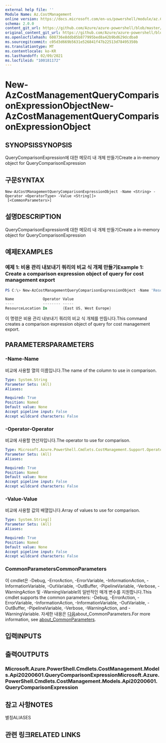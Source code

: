 ```yaml
---
external help file: ''
Module Name: Az.CostManagement
online version: https://docs.microsoft.com/en-us/powershell/module/az.CostManagement/new-AzCostManagementQueryComparisonExpressionObject
schema: 2.0.0
content_git_url: https://github.com/Azure/azure-powershell/blob/master/src/CostManagement/help/New-AzCostManagementQueryComparisonExpressionObject.md
original_content_git_url: https://github.com/Azure/azure-powershell/blob/master/src/CostManagement/help/New-AzCostManagementQueryComparisonExpressionObject.md
ms.openlocfilehash: 608736e8ddb85b877995bed8a42b9bd629dcdba0
ms.sourcegitcommit: c05d3d669b5631e526841f47b22513d78495350b
ms.translationtype: MT
ms.contentlocale: ko-KR
ms.lasthandoff: 02/09/2021
ms.locfileid: "100181172"
---
```

# <span data-ttu-id="2ca52-101">New-AzCostManagementQueryComparisonExpressionObject</span><span class="sxs-lookup"><span data-stu-id="2ca52-101">New-AzCostManagementQueryComparisonExpressionObject</span></span>

## <span data-ttu-id="2ca52-102">SYNOPSIS</span><span class="sxs-lookup"><span data-stu-id="2ca52-102">SYNOPSIS</span></span>
<span data-ttu-id="2ca52-103">QueryComparisonExpression에 대한 메모리 내 개체 만들기</span><span class="sxs-lookup"><span data-stu-id="2ca52-103">Create a in-memory object for QueryComparisonExpression</span></span>

## <span data-ttu-id="2ca52-104">구문</span><span class="sxs-lookup"><span data-stu-id="2ca52-104">SYNTAX</span></span>

```
New-AzCostManagementQueryComparisonExpressionObject -Name <String> -Operator <OperatorType> -Value <String[]>
 [<CommonParameters>]
```

## <span data-ttu-id="2ca52-105">설명</span><span class="sxs-lookup"><span data-stu-id="2ca52-105">DESCRIPTION</span></span>
<span data-ttu-id="2ca52-106">QueryComparisonExpression에 대한 메모리 내 개체 만들기</span><span class="sxs-lookup"><span data-stu-id="2ca52-106">Create a in-memory object for QueryComparisonExpression</span></span>

## <span data-ttu-id="2ca52-107">예제</span><span class="sxs-lookup"><span data-stu-id="2ca52-107">EXAMPLES</span></span>

### <span data-ttu-id="2ca52-108">예제 1: 비용 관리 내보내기 쿼리의 비교 식 개체 만들기</span><span class="sxs-lookup"><span data-stu-id="2ca52-108">Example 1: Create a comparison expression object of query for cost management export</span></span>
```powershell
PS C:\> New-AzCostManagementQueryComparisonExpressionObject -Name 'ResourceLocation' -Value @('East US', 'West Europe')

Name             Operator Value
----             -------- -----
ResourceLocation In       {East US, West Europe}
```

<span data-ttu-id="2ca52-109">이 명령은 비용 관리 내보내기 쿼리의 비교 식 개체를 만듭니다.</span><span class="sxs-lookup"><span data-stu-id="2ca52-109">This command creates a comparison expression object of query for cost management export.</span></span>

## <span data-ttu-id="2ca52-110">PARAMETERS</span><span class="sxs-lookup"><span data-stu-id="2ca52-110">PARAMETERS</span></span>

### <span data-ttu-id="2ca52-111">-Name</span><span class="sxs-lookup"><span data-stu-id="2ca52-111">-Name</span></span>
<span data-ttu-id="2ca52-112">비교에 사용할 열의 이름입니다.</span><span class="sxs-lookup"><span data-stu-id="2ca52-112">The name of the column to use in comparison.</span></span>

```yaml
Type: System.String
Parameter Sets: (All)
Aliases:

Required: True
Position: Named
Default value: None
Accept pipeline input: False
Accept wildcard characters: False
```

### <span data-ttu-id="2ca52-113">-Operator</span><span class="sxs-lookup"><span data-stu-id="2ca52-113">-Operator</span></span>
<span data-ttu-id="2ca52-114">비교에 사용할 연산자입니다.</span><span class="sxs-lookup"><span data-stu-id="2ca52-114">The operator to use for comparison.</span></span>

```yaml
Type: Microsoft.Azure.PowerShell.Cmdlets.CostManagement.Support.OperatorType
Parameter Sets: (All)
Aliases:

Required: True
Position: Named
Default value: None
Accept pipeline input: False
Accept wildcard characters: False
```

### <span data-ttu-id="2ca52-115">-Value</span><span class="sxs-lookup"><span data-stu-id="2ca52-115">-Value</span></span>
<span data-ttu-id="2ca52-116">비교에 사용할 값의 배열입니다.</span><span class="sxs-lookup"><span data-stu-id="2ca52-116">Array of values to use for comparison.</span></span>

```yaml
Type: System.String[]
Parameter Sets: (All)
Aliases:

Required: True
Position: Named
Default value: None
Accept pipeline input: False
Accept wildcard characters: False
```

### <span data-ttu-id="2ca52-117">CommonParameters</span><span class="sxs-lookup"><span data-stu-id="2ca52-117">CommonParameters</span></span>
<span data-ttu-id="2ca52-118">이 cmdlet은 -Debug, -ErrorAction, -ErrorVariable, -InformationAction, -InformationVariable, -OutVariable, -OutBuffer, -PipelineVariable, -Verbose, -WarningAction 및 -WarningVariable의 일반적인 매개 변수를 지원합니다.</span><span class="sxs-lookup"><span data-stu-id="2ca52-118">This cmdlet supports the common parameters: -Debug, -ErrorAction, -ErrorVariable, -InformationAction, -InformationVariable, -OutVariable, -OutBuffer, -PipelineVariable, -Verbose, -WarningAction, and -WarningVariable.</span></span> <span data-ttu-id="2ca52-119">자세한 내용은 [다음](http://go.microsoft.com/fwlink/?LinkID=113216)about_CommonParameters.</span><span class="sxs-lookup"><span data-stu-id="2ca52-119">For more information, see [about_CommonParameters](http://go.microsoft.com/fwlink/?LinkID=113216).</span></span>

## <span data-ttu-id="2ca52-120">입력</span><span class="sxs-lookup"><span data-stu-id="2ca52-120">INPUTS</span></span>

## <span data-ttu-id="2ca52-121">출력</span><span class="sxs-lookup"><span data-stu-id="2ca52-121">OUTPUTS</span></span>

### <span data-ttu-id="2ca52-122">Microsoft.Azure.PowerShell.Cmdlets.CostManagement.Models.Api20200601.QueryComparisonExpression</span><span class="sxs-lookup"><span data-stu-id="2ca52-122">Microsoft.Azure.PowerShell.Cmdlets.CostManagement.Models.Api20200601.QueryComparisonExpression</span></span>

## <span data-ttu-id="2ca52-123">참고 사항</span><span class="sxs-lookup"><span data-stu-id="2ca52-123">NOTES</span></span>

<span data-ttu-id="2ca52-124">별칭</span><span class="sxs-lookup"><span data-stu-id="2ca52-124">ALIASES</span></span>

## <span data-ttu-id="2ca52-125">관련 링크</span><span class="sxs-lookup"><span data-stu-id="2ca52-125">RELATED LINKS</span></span>

